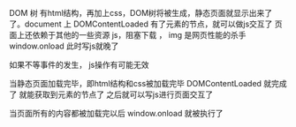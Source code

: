 DOM 树 有html结构，再加上css，DOM树将被生成，静态页面就显示出来了了。document 上 DOMContentLoaded 有了元素的节点，就可以做js交互了
页面上还依赖于其他的一些资源 js，阻塞下载 ， img 是网页性能的杀手
window.onload 此时写js就晚了

如果不等事件的发生， js操作有可能无效

当静态页面加载完毕，即html结构和css被加载完毕 DOMContentLoaded 就完成了  就能获取到元素的节点了  之后就可以写js进行页面交互了

当页面所有的内容都被加载完以后 window.onload 就被执行了